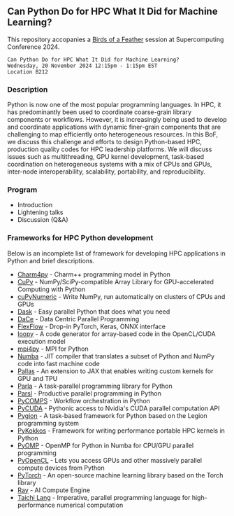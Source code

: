 ## Can Python Do for HPC What It Did for Machine Learning?

This repository accopanies a [Birds of a
Feather](https://sc24.conference-program.com/presentation/?id=bof213&sess=sess633)
session at Supercomputing Conference 2024.

```
Can Python Do for HPC What It Did for Machine Learning?
Wednesday, 20 November 2024 12:15pm - 1:15pm EST
Location B212
```

### Description

Python is now one of the most popular programming languages. In HPC,
it has predominantly been used to coordinate coarse-grain library
components or workflows. However, it is increasingly being used to
develop and coordinate applications with dynamic finer-grain
components that are challenging to map efficiently onto heterogeneous
resources. In this BoF, we discuss this challenge and efforts to
design Python-based HPC, production quality codes for HPC leadership
platforms. We will discuss issues such as multithreading, GPU kernel
development, task-based coordination on heterogeneous systems with a
mix of CPUs and GPUs, inter-node interoperability, scalability,
portability, and reproducibility.


### Program

* Introduction
* Lightening talks
* Discussion (Q&A)


### Frameworks for HPC Python development

Below is an incomplete list of framework for developing HPC
applications in Python and brief descriptions.

* [Charm4py](https://charm4py.readthedocs.io) - Charm++ programming model in Python
* [CuPy](https://cupy.dev) - NumPy/SciPy-compatible Array Library for GPU-accelerated Computing with Python
* [cuPyNumeric](https://developer.nvidia.com/cupynumeric) - Write NumPy, run automatically on clusters of CPUs and GPUs
* [Dask](https://www.dask.org) - Easy parallel Python that does what you need
* [DaCe](https://github.com/spcl/dace) - Data Centric Parallel Programming
* [FlexFlow](https://flexflow.ai) - Drop-in PyTorch, Keras, ONNX interface
* [loopy](https://documen.tician.de/loopy) - A code generator for array-based code in the OpenCL/CUDA execution model
* [mpi4py](https://mpi4py.readthedocs.io) - MPI for Python
* [Numba](https://numba.pydata.org) - JIT compiler that translates a subset of Python and NumPy code into fast machine code
* [Pallas](https://jax.readthedocs.io/en/latest/pallas/index.html) - An extension to JAX that enables writing custom kernels for GPU and TPU
* [Parla](https://github.com/ut-parla/Parla.py) - A task-parallel programming library for Python
* [Parsl](https://parsl-project.org) - Productive parallel programming in Python
* [PyCOMPS](https://docs.idmod.org/projects/pycomps/en/latest) - Workflow orchestration in Python
* [PyCUDA](https://documen.tician.de/pycuda) - Pythonic access to Nvidia's CUDA parallel computation API
* [Pygion](https://legion.stanford.edu/pygion) - A task-based framework for Python based on the Legion programming system
* [PyKokkos](https://github.com/kokkos/pykokkos) - Framework for writing performance portable HPC kernels in Python
* [PyOMP](https://github.com/Python-for-HPC/PyOMP) - OpenMP for Python in Numba for CPU/GPU parallel programming
* [PyOpenCL](https://developer.nvidia.com/pyopencl) - Lets you access GPUs and other massively parallel compute devices from Python
* [PyTorch](https://pytorch.org) - An open-source machine learning library based on the Torch library
* [Ray](https://www.ray.io) - AI Compute Engine
* [Taichi Lang](https://github.com/taichi-dev/taichi) - Imperative, parallel programming language for high-performance numerical computation

